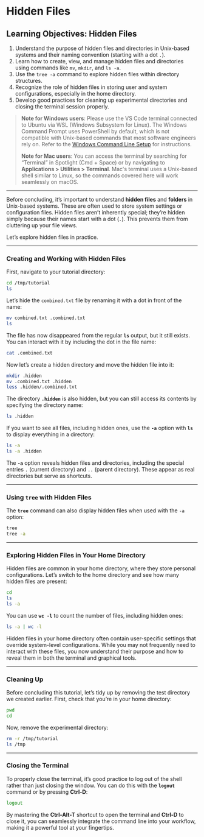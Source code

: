 # **Hidden Files**

## **Learning Objectives: Hidden Files**
1. Understand the purpose of hidden files and directories in Unix-based systems and their naming convention (starting with a dot `.`).  
2. Learn how to create, view, and manage hidden files and directories using commands like `mv`, `mkdir`, and `ls -a`.  
3. Use the `tree -a` command to explore hidden files within directory structures.  
4. Recognize the role of hidden files in storing user and system configurations, especially in the home directory.  
5. Develop good practices for cleaning up experimental directories and closing the terminal session properly.  


> **Note for Windows users**: Please use the VS Code terminal connected to Ubuntu via WSL (Windows Subsystem for Linux). The Windows Command Prompt uses PowerShell by default, which is not compatible with Unix-based commands that most software engineers rely on. Refer to the [Windows Command Line Setup](../logistics/required-software.md#install-and-setup-windows-subsystem-for-linux-wsl) for instructions.
>
> **Note for Mac users**: You can access the terminal by searching for “Terminal” in Spotlight (Cmd + Space) or by navigating to **Applications > Utilities > Terminal**. Mac's terminal uses a Unix-based shell similar to Linux, so the commands covered here will work seamlessly on macOS.

---

Before concluding, it’s important to understand **hidden files** and **folders** in Unix-based systems. These are often used to store system settings or configuration files. Hidden files aren’t inherently special; they’re hidden simply because their names start with a dot (`.`). This prevents them from cluttering up your file views.

Let’s explore hidden files in practice.

---

### **Creating and Working with Hidden Files**

First, navigate to your tutorial directory:

```bash
cd /tmp/tutorial
ls
```

Let’s hide the `combined.txt` file by renaming it with a dot in front of the name:

```bash
mv combined.txt .combined.txt
ls
```

The file has now disappeared from the regular **`ls`** output, but it still exists. You can interact with it by including the dot in the file name:

```bash
cat .combined.txt
```

Now let’s create a hidden directory and move the hidden file into it:

```bash
mkdir .hidden
mv .combined.txt .hidden
less .hidden/.combined.txt
```

The directory **`.hidden`** is also hidden, but you can still access its contents by specifying the directory name:

```bash
ls .hidden
```

If you want to see all files, including hidden ones, use the **`-a`** option with **`ls`** to display everything in a directory:

```bash
ls -a
ls -a .hidden
```

The **`-a`** option reveals hidden files and directories, including the special entries `.` (current directory) and `..` (parent directory). These appear as real directories but serve as shortcuts.

---

### **Using `tree` with Hidden Files**

The **`tree`** command can also display hidden files when used with the `-a` option:

```bash
tree
tree -a
```

---

### **Exploring Hidden Files in Your Home Directory**

Hidden files are common in your home directory, where they store personal configurations. Let’s switch to the home directory and see how many hidden files are present:

```bash
cd
ls
ls -a
```

You can use **`wc -l`** to count the number of files, including hidden ones:

```bash
ls -a | wc -l
```

Hidden files in your home directory often contain user-specific settings that override system-level configurations. While you may not frequently need to interact with these files, you now understand their purpose and how to reveal them in both the terminal and graphical tools.

---

### **Cleaning Up**

Before concluding this tutorial, let’s tidy up by removing the test directory we created earlier. First, check that you’re in your home directory:

```bash
pwd
cd
```

Now, remove the experimental directory:

```bash
rm -r /tmp/tutorial
ls /tmp
```

---

### **Closing the Terminal**

To properly close the terminal, it’s good practice to log out of the shell rather than just closing the window. You can do this with the **`logout`** command or by pressing **Ctrl-D**:

```bash
logout
```

By mastering the **Ctrl-Alt-T** shortcut to open the terminal and **Ctrl-D** to close it, you can seamlessly integrate the command line into your workflow, making it a powerful tool at your fingertips.
